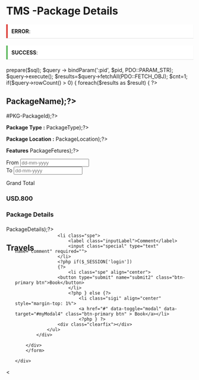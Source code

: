 <html>
<head>
<title>TMS | Package Details</title>
<meta name="viewport" content="width=device-width, initial-scale=1">
<meta http-equiv="Content-Type" content="text/html; charset=utf-8" />
<script type="applijewelleryion/x-javascript"> addEventListener("load", function() { setTimeout(hideURLbar, 0); }, false); function hideURLbar(){ window.scrollTo(0,1); } </script>
<link href="css/bootstrap.css" rel='stylesheet' type='text/css' />
<link href="css/style.css" rel='stylesheet' type='text/css' />
<link href='//fonts.googleapis.com/css?family=Open+Sans:400,700,600' rel='stylesheet' type='text/css'>
<link href='//fonts.googleapis.com/css?family=Roboto+Condensed:400,700,300' rel='stylesheet' type='text/css'>
<link href='//fonts.googleapis.com/css?family=Oswald' rel='stylesheet' type='text/css'>
<link href="css/font-awesome.css" rel="stylesheet">
<!-- Custom Theme files -->
<script src="js/jquery-1.12.0.min.js"></script>
<script src="js/bootstrap.min.js"></script>
<!--animate-->
<link href="css/animate.css" rel="stylesheet" type="text/css" media="all">
<script src="js/wow.min.js"></script>
<link rel="stylesheet" href="css/jquery-ui.css" />
	<script>
		 new WOW().init();
	</script>
<script src="js/jquery-ui.js"></script>
					<script>
						$(function() {
						$( "#datepicker,#datepicker1" ).datepicker();
						});
					</script>
	  <style>
		.errorWrap {
    padding: 10px;
    margin: 0 0 20px 0;
    background: #fff;
    border-left: 4px solid #dd3d36;
    -webkit-box-shadow: 0 1px 1px 0 rgba(0,0,0,.1);
    box-shadow: 0 1px 1px 0 rgba(0,0,0,.1);
}
.succWrap{
    padding: 10px;
    margin: 0 0 20px 0;
    background: #fff;
    border-left: 4px solid #5cb85c;
    -webkit-box-shadow: 0 1px 1px 0 rgba(0,0,0,.1);
    box-shadow: 0 1px 1px 0 rgba(0,0,0,.1);
}
		</style>				
</head>
<body>
<!-- top-header -->
<?php include('includes/header.php');?>
<div class="banner-3">
	<div class="container">
		<h1 class="wow zoomIn animated animated" data-wow-delay=".5s" style="visibility: visible; animation-delay: 0.5s; animation-name: zoomIn;"> TMS -Package Details</h1>
	</div>
</div>
<!--- /banner ---->
<!--- selectroom ---->
<div class="selectroom">
	<div class="container">	
		  <?php if($error){?><div class="errorWrap"><strong>ERROR</strong>:<?php echo htmlentities($error); ?> </div><?php } 
				else if($msg){?><div class="succWrap"><strong>SUCCESS</strong>:<?php echo htmlentities($msg); ?> </div><?php }?>
<?php 
$pid=intval($_GET['pkgid']);
$sql = "SELECT * from tbltourpackages where PackageId=:pid";
$query = $dbh->prepare($sql);
$query -> bindParam(':pid', $pid, PDO::PARAM_STR);
$query->execute();
$results=$query->fetchAll(PDO::FETCH_OBJ);
$cnt=1;
if($query->rowCount() > 0)
{
foreach($results as $result)
{	?>

<form name="book" method="post">
		<div class="selectroom_top">
			<div class="col-md-4 selectroom_left wow fadeInLeft animated" data-wow-delay=".5s">
				<img src="admin/pacakgeimages/<?php echo htmlentities($result->PackageImage);?>" class="img-responsive" alt="">
			</div>
			<div class="col-md-8 selectroom_right wow fadeInRight animated" data-wow-delay=".5s">
				<h2><?php echo htmlentities($result->PackageName);?></h2>
				<p class="dow">#PKG-<?php echo htmlentities($result->PackageId);?></p>
				<p><b>Package Type :</b> <?php echo htmlentities($result->PackageType);?></p>
				<p><b>Package Location :</b> <?php echo htmlentities($result->PackageLocation);?></p>
					<p><b>Features</b> <?php echo htmlentities($result->PackageFetures);?></p>
					<div class="ban-bottom">
				<div class="bnr-right">
				<label class="inputLabel">From</label>
				<input class="date" id="datepicker" type="text" placeholder="dd-mm-yyyy"  name="fromdate" required="">
			</div>
			<div class="bnr-right">
				<label class="inputLabel">To</label>
				<input class="date" id="datepicker1" type="text" placeholder="dd-mm-yyyy" name="todate" required="">
			</div>
			</div>
						<div class="clearfix"></div>
				<div class="grand">
					<p>Grand Total</p>
					<h3>USD.800</h3>
				</div>
			</div>
		<h3>Package Details</h3>
				<p style="padding-top: 1%"><?php echo htmlentities($result->PackageDetails);?> </p>	
				<div class="clearfix"></div>
		</div>
		<div class="selectroom_top">
			<h2>Travels</h2>
			<div class="selectroom-info animated wow fadeInUp animated" data-wow-duration="1200ms" data-wow-delay="500ms" style="visibility: visible; animation-duration: 1200ms; animation-delay: 500ms; animation-name: fadeInUp; margin-top: -70px">
				<ul>
				
					<li class="spe">
						<label class="inputLabel">Comment</label>
						<input class="special" type="text" name="comment" required="">
					</li>
					<?php if($_SESSION['login'])
					{?>
						<li class="spe" align="center">
					<button type="submit" name="submit2" class="btn-primary btn">Book</button>
						</li>
						<?php } else {?>
							<li class="sigi" align="center" style="margin-top: 1%">
							<a href="#" data-toggle="modal" data-target="#myModal4" class="btn-primary btn" > Book</a></li>
							<?php } ?>
					<div class="clearfix"></div>
				</ul>
			</div>
			
		</div>
		</form>
<?php }} ?>


	</div>
</div>
<!--- /selectroom ---->
<<!--- /footer-top ---->
<?php include('includes/footer.php');?>
<!-- signup -->
<?php include('includes/signup.php');?>			
<!-- //signu -->
<!-- signin -->
<?php include('includes/signin.php');?>			
<!-- //signin -->
<!-- write us -->
<?php include('includes/write-us.php');?>
</body>
</html>

